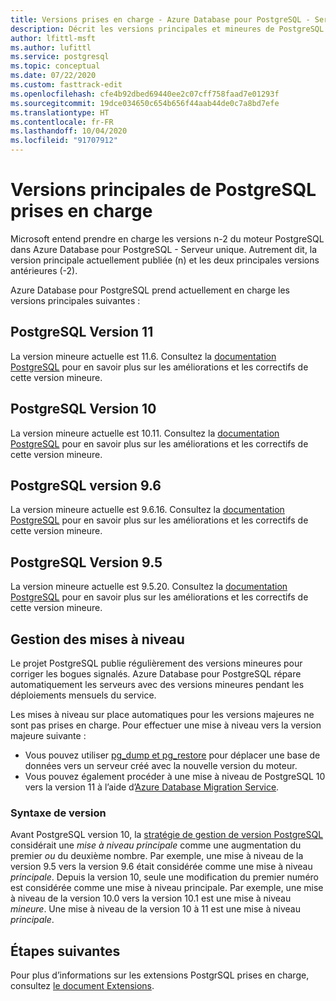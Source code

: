 ```yaml
---
title: Versions prises en charge - Azure Database pour PostgreSQL - Serveur unique
description: Décrit les versions principales et mineures de PostgreSQL prises en charge dans Azure Database pour PostgreSQL - Serveur unique.
author: lfittl-msft
ms.author: lufittl
ms.service: postgresql
ms.topic: conceptual
ms.date: 07/22/2020
ms.custom: fasttrack-edit
ms.openlocfilehash: cfe4b92dbed69440ee2c07cff758faad7e01293f
ms.sourcegitcommit: 19dce034650c654b656f44aab44de0c7a8bd7efe
ms.translationtype: HT
ms.contentlocale: fr-FR
ms.lasthandoff: 10/04/2020
ms.locfileid: "91707912"
---
```

# <a name="supported-postgresql-major-versions"></a>Versions principales de PostgreSQL prises en charge
Microsoft entend prendre en charge les versions n-2 du moteur PostgreSQL dans Azure Database pour PostgreSQL - Serveur unique. Autrement dit, la version principale actuellement publiée (n) et les deux principales versions antérieures (-2).

Azure Database pour PostgreSQL prend actuellement en charge les versions principales suivantes :

## <a name="postgresql-version-11"></a>PostgreSQL Version 11
La version mineure actuelle est 11.6. Consultez la [documentation PostgreSQL](https://www.postgresql.org/docs/11/static/release-11-6.html) pour en savoir plus sur les améliorations et les correctifs de cette version mineure.

## <a name="postgresql-version-10"></a>PostgreSQL Version 10
La version mineure actuelle est 10.11. Consultez la [documentation PostgreSQL](https://www.postgresql.org/docs/10/static/release-10-11.html) pour en savoir plus sur les améliorations et les correctifs de cette version mineure.

## <a name="postgresql-version-96"></a>PostgreSQL version 9.6
La version mineure actuelle est 9.6.16. Consultez la [documentation PostgreSQL](https://www.postgresql.org/docs/9.6/static/release-9-6-16.html) pour en savoir plus sur les améliorations et les correctifs de cette version mineure.

## <a name="postgresql-version-95"></a>PostgreSQL Version 9.5
La version mineure actuelle est 9.5.20. Consultez la [documentation PostgreSQL](https://www.postgresql.org/docs/9.5/static/release-9-5-20.html) pour en savoir plus sur les améliorations et les correctifs de cette version mineure.

## <a name="managing-upgrades"></a>Gestion des mises à niveau
Le projet PostgreSQL publie régulièrement des versions mineures pour corriger les bogues signalés. Azure Database pour PostgreSQL répare automatiquement les serveurs avec des versions mineures pendant les déploiements mensuels du service. 

Les mises à niveau sur place automatiques pour les versions majeures ne sont pas prises en charge. Pour effectuer une mise à niveau vers la version majeure suivante : 
   * Vous pouvez utiliser [pg_dump et pg_restore](./howto-migrate-using-dump-and-restore.md) pour déplacer une base de données vers un serveur créé avec la nouvelle version du moteur.
   * Vous pouvez également procéder à une mise à niveau de PostgreSQL 10 vers la version 11 à l’aide d’[Azure Database Migration Service](..\dms\tutorial-azure-postgresql-to-azure-postgresql-online-portal.md).

### <a name="version-syntax"></a>Syntaxe de version
Avant PostgreSQL version 10, la [stratégie de gestion de version PostgreSQL](https://www.postgresql.org/support/versioning/) considérait une _mise à niveau principale_ comme une augmentation du premier _ou_ du deuxième nombre. Par exemple, une mise à niveau de la version 9.5 vers la version 9.6 était considérée comme une mise à niveau _principale_. Depuis la version 10, seule une modification du premier numéro est considérée comme une mise à niveau principale. Par exemple, une mise à niveau de la version 10.0 vers la version 10.1 est une mise à niveau _mineure_. Une mise à niveau de la version 10 à 11 est une mise à niveau _principale_.

## <a name="next-steps"></a>Étapes suivantes
Pour plus d’informations sur les extensions PostgrSQL prises en charge, consultez [le document Extensions](concepts-extensions.md).
